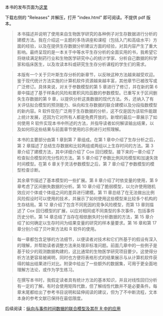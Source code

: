 本书的发布页面为[这里](https://zhuanlan.zhihu.com/p/698587680)

下载右侧的 "Releases" 并解压，打开 "index.html" 即可阅读。不提供 pdf 版本。

> 本书描述并说明了使用来自生物医学研究的各种例子对生存数据进行分析的建模方法。我在介绍这一主题的多场讲座和课程（包括入门和高级水平）方面的经验，以及在提供生存数据分析建议方面的经验，对其内容产生了重大影响。最终呈现的是一本关于中等水平生存分析的全面实用的书，我希望它将继续满足制药行业和生物医学研究中心的统计学家、分析自己数据的科学家和临床医生，以及攻读本科或研究生生存分析课程的学生们的需求。

> 本版有一个关于贝叶斯生存分析的新章节，以反映这种方法越来越受欢迎。鉴于现代统计方法实施的计算机软件资源越来越丰富，其他章节已被改写或广泛修订。具体来说，对关于参数模型的第 5 章进行了修订，并在新的第 6 章中描述了基于样条的风险和累积风险函数的参数模型。已重写关于区间删失生存数据的第 9 章，以提供分析这类数据的现代方法。外，还纳入了有关评估拟合模型的预测能力、纵向和生存数据的联合建模以及分段指数模型的新内容。R 软件现在广泛用于生存数据的分析，这不仅是因为该软件能跟上统计发展，还因为它对所有人都是免费开放的。新增的最后一章展示了如何使用 R 软件实现本书中所述的方法，并指导读者如何解读输出结果，以及如何将这些结果与前面章节使用的示例进行对照理解。

> 本书的主要部分由第 1 章到第 7 章组成。在第 1 章中介绍了生存分析之后，第 2 章描述了总结生存数据和比较两组或两组以上生存时间的方法。第 3 章介绍了建模方法，其中详细介绍了 Cox 回归模型。接下来的一章介绍了检查拟合模型的充分性的方法。第 5 章介绍了参数比例风险模型和加速失效时间模型。在第 6 章关于灵活参数模型之后，第 7 章介绍了参数模型的模型检查诊断。

> 其余章节描述了基本模型的一些扩展。第 8 章介绍了时依变量的使用，第 9 章考虑了区间删失数据的分析。第 10 章介绍了脆弱模型，以允许使用随机效应对个体或个体组之间的差异进行建模。第 11 章总结了在无法做出比例风险假设时可以使用的技术，并展示了如何使用这些模型来比较多个机构的生存结局。第 12 章介绍了包含不同死因的竞争风险模型，而第 13 章则描述了 Cox 回归模型的扩展，以应对相同或不同类型的多次事件，包括事件历史分析。第 14 章总结了当存在相依删失时分析数据的方法，第 15 章介绍了如何确定以生存时间为结果变量的研究的样本量要求。第 16 章和第 17 章分别介绍了贝叶斯方法和 R 软件的使用。

> 每一章都包含足够的方法细节，以便读者对技术和它们所基于的假设有深入的理解，并帮助读者调整方法来处理非标准问题。前面几章中的一些例子是基于较少的观测数据构建的，这比通常的生物医学研究项目要少。这使得分析方法更容易被阐明，同时也方便将表格形式的结果展示与从计算机软件获得的输出结果进行对比。附录中给出了一些额外的数据集，可用于更全面地理解方法论，或作为学生练习。

> 在撰写本书时，我假定读者具有统计方法的基本知识，并且对线性回归分析有一定的了解。有时会使用矩阵代数，但了解线性代数并不是必要条件。每章末尾都给出了参考书目说明和延伸阅读的建议，但为了不中断流程，文本本身的参考文献已保持在最低限度。


后续阅读：[纵向与事件时间数据的联合模型及其在 R 中的应用](https://zhuanlan.zhihu.com/p/692203472)
